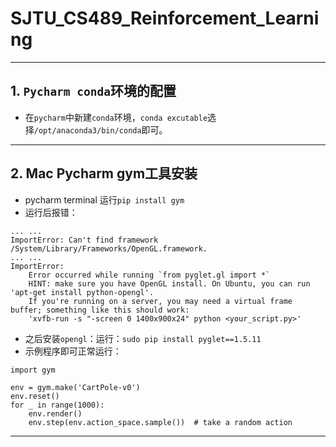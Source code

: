 # SJTU_CS489_Reinforcement_Learning

----

## 1. `Pycharm conda`环境的配置

- 在`pycharm`中新建`conda`环境，`conda excutable`选择`/opt/anaconda3/bin/conda`即可。

----



## 2. Mac Pycharm gym工具安装

- pycharm terminal 运行`pip install gym`
- 运行后报错：

```
... ...
ImportError: Can't find framework /System/Library/Frameworks/OpenGL.framework.
... ...
ImportError: 
    Error occurred while running `from pyglet.gl import *`
    HINT: make sure you have OpenGL install. On Ubuntu, you can run 'apt-get install python-opengl'.
    If you're running on a server, you may need a virtual frame buffer; something like this should work:
    'xvfb-run -s "-screen 0 1400x900x24" python <your_script.py>'
```

- 之后安装`opengl`：运行：`sudo pip install pyglet==1.5.11`
- 示例程序即可正常运行：

```
import gym

env = gym.make('CartPole-v0')
env.reset()
for _ in range(1000):
    env.render()
    env.step(env.action_space.sample())  # take a random action
```

----





